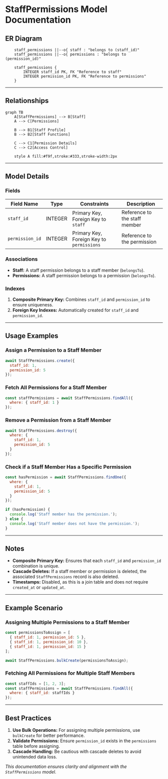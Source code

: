 # StaffPermissions Model Documentation

## ER Diagram
```erDiagram
    staff_permissions ||--o{ staff : "belongs to (staff_id)"
    staff_permissions ||--o{ permissions : "belongs to (permission_id)"

    staff_permissions {
        INTEGER staff_id PK, FK "Reference to staff"
        INTEGER permission_id PK, FK "Reference to permissions"
    }
```

---

## Relationships
```mermaid
graph TB
    A[StaffPermissions] --> B[Staff]
    A --> C[Permissions]

    B --> B1[Staff Profile]
    B --> B2[Staff Functions]

    C --> C1[Permission Details]
    C --> C2[Access Control]

    style A fill:#f9f,stroke:#333,stroke-width:2px
```

---

## Model Details

### Fields
| Field Name       | Type     | Constraints                          | Description                          |
|------------------|----------|--------------------------------------|--------------------------------------|
| `staff_id`       | INTEGER  | Primary Key, Foreign Key to `staff`  | Reference to the staff member        |
| `permission_id`  | INTEGER  | Primary Key, Foreign Key to `permissions` | Reference to the permission         |

### Associations
- **Staff:** A staff permission belongs to a staff member (`belongsTo`).  
- **Permissions:** A staff permission belongs to a permission (`belongsTo`).  

### Indexes
1. **Composite Primary Key:** Combines `staff_id` and `permission_id` to ensure uniqueness.  
2. **Foreign Key Indexes:** Automatically created for `staff_id` and `permission_id`.  

---

## Usage Examples

### Assign a Permission to a Staff Member
```javascript
await StaffPermissions.create({
  staff_id: 1,
  permission_id: 5
});
```

### Fetch All Permissions for a Staff Member
```javascript
const staffPermissions = await StaffPermissions.findAll({
  where: { staff_id: 1 }
});
```

### Remove a Permission from a Staff Member
```javascript
await StaffPermissions.destroy({
  where: {
    staff_id: 1,
    permission_id: 5
  }
});
```

### Check if a Staff Member Has a Specific Permission
```javascript
const hasPermission = await StaffPermissions.findOne({
  where: {
    staff_id: 1,
    permission_id: 5
  }
});

if (hasPermission) {
  console.log('Staff member has the permission.');
} else {
  console.log('Staff member does not have the permission.');
}
```

---

## Notes
- **Composite Primary Key:** Ensures that each `staff_id` and `permission_id` combination is unique.  
- **Cascade Deletes:** If a staff member or permission is deleted, the associated `StaffPermissions` record is also deleted.  
- **Timestamps:** Disabled, as this is a join table and does not require `created_at` or `updated_at`.  

---

## Example Scenario

### Assigning Multiple Permissions to a Staff Member
```javascript
const permissionsToAssign = [
  { staff_id: 1, permission_id: 5 },
  { staff_id: 1, permission_id: 10 },
  { staff_id: 1, permission_id: 15 }
];

await StaffPermissions.bulkCreate(permissionsToAssign);
```

### Fetching All Permissions for Multiple Staff Members
```javascript
const staffIds = [1, 2, 3];
const staffPermissions = await StaffPermissions.findAll({
  where: { staff_id: staffIds }
});
```

---

## Best Practices
1. **Use Bulk Operations:** For assigning multiple permissions, use `bulkCreate` for better performance.  
2. **Validate Permissions:** Ensure `permission_id` exists in the `permissions` table before assigning.  
3. **Cascade Handling:** Be cautious with cascade deletes to avoid unintended data loss.  

*This documentation ensures clarity and alignment with the `StaffPermissions` model.*